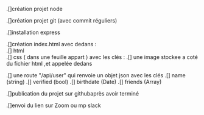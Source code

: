 .[]création projet node

.[]création projet git (avec commit réguliers) 

.[]installation express 

.[]création index.html avec dedans :   
  		.[] html    
  		.[] css ( dans une feuille appart ) avec les clés :
  		.[] une image stockee a coté du fichier html ,et appelée dedans

.[] une route "/api/user" qui renvoie un objet json avec les clés
		.[] name (string)
   		.[] verified (bool)
    	.[] birthdate (Date)
    	.[] friends (Array)

.[]publication du projet sur githubaprès avoir terminé

.[]envoi du lien sur Zoom ou mp slack

